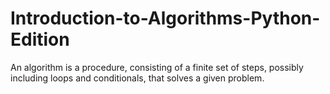 # Introduction-to-Algorithms-Python-Edition

An algorithm is a procedure, consisting of a finite set of steps, possibly including loops and conditionals, that solves a given problem.
